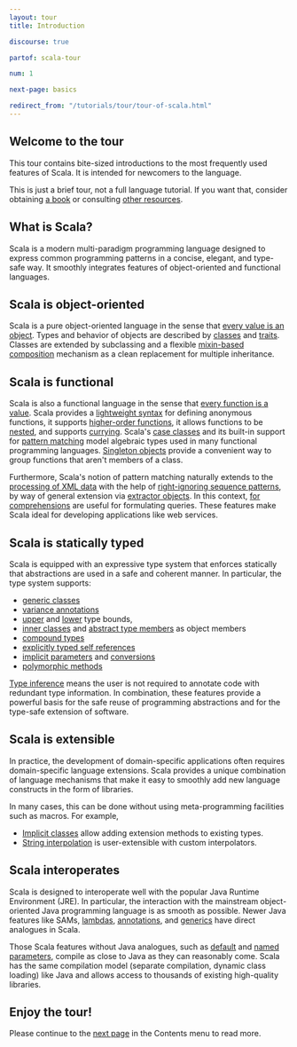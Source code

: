 ```yaml
---
layout: tour
title: Introduction

discourse: true

partof: scala-tour

num: 1

next-page: basics

redirect_from: "/tutorials/tour/tour-of-scala.html"
---
```


## Welcome to the tour
This tour contains bite-sized introductions to the most frequently used features
of Scala. It is intended for newcomers to the language.

This is just a brief tour, not a full language tutorial. If
you want that, consider obtaining [a book](/books.html) or consulting
[other resources](/learn.html).

## What is Scala?
Scala is a modern multi-paradigm programming language designed to express common programming patterns in a concise, elegant, and type-safe way. It smoothly integrates features of object-oriented and functional languages.

## Scala is object-oriented ##
Scala is a pure object-oriented language in the sense that [every value is an object](unified-types.html). Types and behavior of objects are described by [classes](classes.html) and [traits](traits.html). Classes are extended by subclassing and a flexible [mixin-based composition](mixin-class-composition.html) mechanism as a clean replacement for multiple inheritance.

## Scala is functional ##
Scala is also a functional language in the sense that [every function is a value](unified-types.html). Scala provides a [lightweight syntax](basics.html#functions) for defining anonymous functions, it supports [higher-order functions](higher-order-functions.html), it allows functions to be [nested](nested-functions.html), and supports [currying](multiple-parameter-lists.html). Scala's [case classes](case-classes.html) and its built-in support for [pattern matching](pattern-matching.html) model algebraic types used in many functional programming languages. [Singleton objects](singleton-objects.html) provide a convenient way to group functions that aren't members of a class.

Furthermore, Scala's notion of pattern matching naturally extends to the [processing of XML data](https://github.com/scala/scala-xml/wiki/XML-Processing) with the help of [right-ignoring sequence patterns](regular-expression-patterns.html), by way of general extension via [extractor objects](extractor-objects.html). In this context, [for comprehensions](for-comprehensions.html) are useful for formulating queries. These features make Scala ideal for developing applications like web services.

## Scala is statically typed ##
Scala is equipped with an expressive type system that enforces statically that abstractions are used in a safe and coherent manner. In particular, the type system supports:

* [generic classes](generic-classes.html)
* [variance annotations](variances.html)
* [upper](upper-type-bounds.html) and [lower](lower-type-bounds.html) type bounds,
* [inner classes](inner-classes.html) and [abstract type members](abstract-type-members.html) as object members
* [compound types](compound-types.html)
* [explicitly typed self references](self-types.html)
* [implicit parameters](implicit-parameters.html) and [conversions](implicit-conversions.html)
* [polymorphic methods](polymorphic-methods.html)

[Type inference](type-inference.html) means the user is not required to annotate code with redundant type information. In combination, these features provide a powerful basis for the safe reuse of programming abstractions and for the type-safe extension of software.

## Scala is extensible ##

In practice, the development of domain-specific applications often requires domain-specific language extensions. Scala provides a unique combination of language mechanisms that make it easy to smoothly add new language constructs in the form of libraries.

In many cases, this can be done without using meta-programming facilities such as macros. For example,

* [Implicit classes](http://docs.scala-lang.org/overviews/core/implicit-classes.html) allow adding extension methods to existing types.
* [String interpolation](/overviews/core/string-interpolation.html) is user-extensible with custom interpolators.

## Scala interoperates

Scala is designed to interoperate well with the popular Java Runtime Environment (JRE). In particular, the interaction with the mainstream object-oriented Java programming language is as smooth as possible. Newer Java features like SAMs, [lambdas](higher-order-functions.html), [annotations](annotations.html), and [generics](generic-classes.html) have direct analogues in Scala.

Those Scala features without Java analogues, such as [default](default-parameter-values.html) and [named parameters](named-arguments.html), compile as close to Java as they can reasonably come. Scala has the same compilation model (separate compilation, dynamic class loading) like Java and allows access to thousands of existing high-quality libraries.

## Enjoy the tour!

Please continue to the [next page](basics.html) in the Contents menu to read more.
